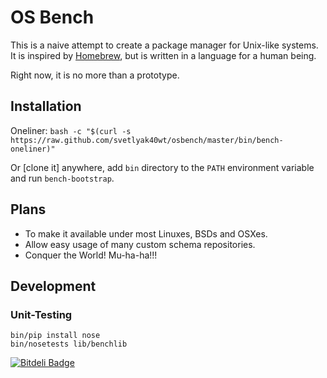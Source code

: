 OS Bench
========

This is a naive attempt to create a package manager for Unix-like systems.
It is inspired by [Homebrew](https://github.com/mxcl/homebrew), but is written
in a language for a human being.

Right now, it is no more than a prototype.

Installation
------------

Oneliner: `bash -c "$(curl -s https://raw.github.com/svetlyak40wt/osbench/master/bin/bench-oneliner)"`

Or [clone it] anywhere, add `bin` directory to the `PATH` environment variable
and run `bench-bootstrap`.

Plans
-----

* To make it available under most Linuxes, BSDs and OSXes.
* Allow easy usage of many custom schema repositories.
* Conquer the World! Mu-ha-ha!!!

Development
-----------

### Unit-Testing

    bin/pip install nose
    bin/nosetests lib/benchlib



[![Bitdeli Badge](https://d2weczhvl823v0.cloudfront.net/svetlyak40wt/osbench/trend.png)](https://bitdeli.com/free "Bitdeli Badge")

